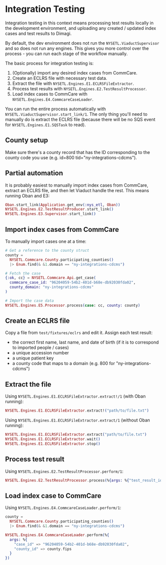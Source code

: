 # Integration Testing

Integration testing in this context means processing test results locally in the development environment, and uploading any created / updated index cases and test results to Dimagi.

By default, the dev environment does not run the `NYSETL.ViaductSupervisor` and so does not run any engines. This gives you more control over the process - you can run each stage of the workflow manually.

The basic process for integration testing is:

1. (Optionally) import any desired index cases from CommCare.
2. Create an ECLRS file with necessary test data.
3. Extract the file with `NYSETL.Engines.E1.ECLRSFileExtractor`.
4. Process test results with `NYSETL.Engines.E2.TestResultProcessor`.
5. Load index cases to CommCare with `NYSETL.Engines.E4.CommcareCaseLoader`.

You can run the entire process automatically with `NYSETL.ViaductSupervisor.start_link/1`. The only thing you'll need to manually do is extract the ECLRS file (because there will be no SQS event for `NYSETL.Engines.E1.SQSTask` to read).

## County setup

Make sure there's a county record that has the ID corresponding to the county code you use (e.g. id=800 tid="ny-integrations-cdcms").

## Partial automation

It is probably easiest to manually import index cases from CommCare, extract an ECLRS file, and then let Viaduct handle the rest. This means running Oban and E3:

```elixir
Oban.start_link(Application.get_env(:nys_etl, Oban))
NYSETL.Engines.E2.TestResultProducer.start_link()
NYSETL.Engines.E3.Supervisor.start_link()
```

## Import index cases from CommCare

To manually import cases one at a time:

```elixir
# Get a reference to the county struct
county =
  NYSETL.Commcare.County.participating_counties()
  |> Enum.find(& &1.domain == "ny-integrations-cdcms")

# Fetch the case
{:ok, cc} = NYSETL.Commcare.Api.get_case(
  commcare_case_id: "96204059-54b2-401d-b68e-db92030fda02",
  county_domain: "ny-integrations-cdcms"
)

# Import the case data
NYSETL.Engines.E5.Processor.process(case: cc, county: county)
```

## Create an ECLRS file

Copy a file from `test/fixtures/eclrs` and edit it. Assign each test result:

- the correct first name, last name, and date of birth (if it is to correspond to imported people / cases)
- a unique accession number
- a unique patient key
- a county code that maps to a domain (e.g. 800 for "ny-integrations-cdcms")

## Extract the file

Using `NYSETL.Engines.E1.ECLRSFileExtractor.extract!/1` (with Oban running):

```elixir
NYSETL.Engines.E1.ECLRSFileExtractor.extract!("path/to/file.txt")
```

Using `NYSETL.Engines.E1.ECLRSFileExtractor.extract/1` (without Oban running):

```elixir
NYSETL.Engines.E1.ECLRSFileExtractor.extract("path/to/file.txt")
NYSETL.Engines.E1.ECLRSFileExtractor.wait()
NYSETL.Engines.E1.ECLRSFileExtractor.stop()
```


## Process test result

Using `NYSETL.Engines.E2.TestResultProcessor.perform/1`:

```elixir
NYSETL.Engines.E2.TestResultProcessor.process(%{args: %{"test_result_id" => 1}})
```

## Load index case to CommCare

Using `NYSETL.Engines.E4.CommcareCaseLoader.perform/1`:

```elixir
county =
  NYSETL.Commcare.County.participating_counties()
  |> Enum.find(& &1.domain == "ny-integrations-cdcms")

NYSETL.Engines.E4.CommcareCaseLoader.perform(%{
  args: %{
    "case_id" => "96204059-54b2-401d-b68e-db92030fda02",
    "county_id" => county.fips
  }
})
```
